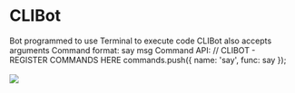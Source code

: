 # CLIBot
Bot programmed to use Terminal to execute code
CLIBot also accepts arguments
Command format:
say msg
Command API:
  // CLIBOT - REGISTER COMMANDS HERE
  commands.push({ name: 'say', func: say });
<br>
<br>
<img src="https://i.imgur.com/A4VFiGv.png">
